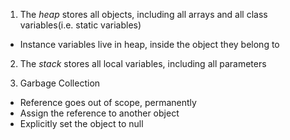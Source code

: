 1. The _heap_ stores all objects, including all arrays and all class variables(i.e. static variables)
  - Instance variables live in heap, inside the object they belong to

2. The _stack_ stores all local variables, including all parameters

3. Garbage Collection
  - Reference goes out of scope, permanently
  - Assign the reference to another object
  - Explicitly set the object to null
